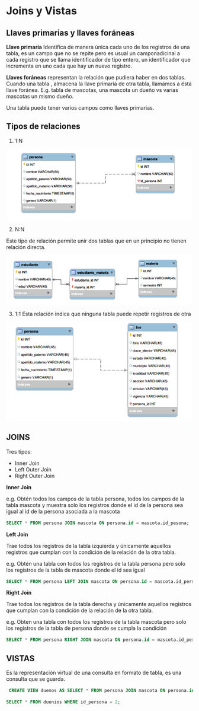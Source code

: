 # Joins y Vistas

## Llaves primarias y llaves foráneas

**Llave primaria** Identifica de manera única cada uno de los registros de una tabla, es un campo que no se repite pero es usual un camponadicinal a cada registro que se llama identificador de tipo entero, un identificador que incrementa en uno cada que hay un nuevo registro.

**Llaves foráneas** representan la relación que pudiera haber en dos tablas. Cuando una tabla , almacena la llave primaria de otra tabla, llamamos a ésta llave foránea. E.g. tabla de mascotas, una mascota un dueño vs varias mascotas un mismo dueño.

Una tabla puede tener varios campos como llaves primarias.

## Tipos de relaciones 

1. 1:N

![1:N](../../assets/s3-prew-img-1.png)

2. N:N

Este tipo de relación permite unir dos tablas que en un principio no tienen relación directa.

![N:N](../../assets/s3-prew-img-2.png)

3. 1:1 Esta relación indica que ninguna tabla puede repetir registros de otra

![N:N](../../assets/s3-prew-img-3.png)

## JOINS

Tres tipos:

- Inner Join
- Left Outer Join
- Right Outer Join

**Inner Join**

e.g. Obtén todos los campos de la tabla persona, todos los campos de la tabla mascota y muestra solo los registros donde el id de la persona sea igual al id de la persona asociada a la mascota

```sql
SELECT * FROM persona JOIN mascota ON persona.id = mascota.id_pesona;
```

**Left Join**

Trae todos los registros de la tabla izquierda y únicamente aquellos registros que cumplan con la condición de la relación de la otra tabla.

e.g. Obtén una tabla con todos los registros de la tabla persona pero solo los registros de la tabla de mascota donde el id sea igual

```sql
SELECT * FROM persona LEFT JOIN mascota ON persona.id = mascota.id_persona;
```

**Right Join**

Trae todos los registros de la tabla derecha y únicamente aquellos registros que cumplan con la condición de la relación de la otra tabla.

e.g. Obten una tabla con todos los registros de la tabla mascota pero solo los registros de la tabla de persona donde se cumpla la condición 

```sql
SELECT * FROM persona RIGHT JOIN mascota ON persona.id = mascota.id_persona;
```
## VISTAS

Es la representación virtual de una consulta en formato de tabla, es una consulta que se guarda.

```sql
 CREATE VIEW duenos AS SELECT * FROM persona JOIN mascota ON persona.id = mascota.id_persona;
```
 
```sql
SELECT * FROM duenios WHERE id_persona = 2;
``` 